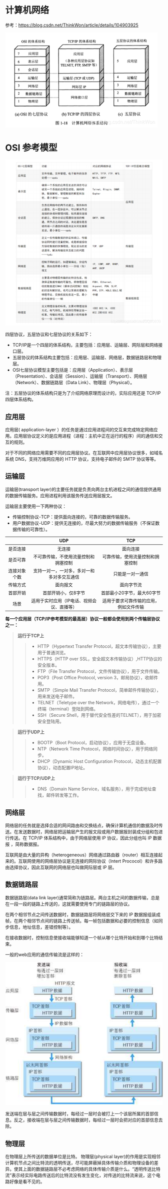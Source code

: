 # 计算机网络

参考：https://blog.csdn.net/ThinkWon/article/details/104903925

![](https://github.com/skittlekx/JAVA_NOTE/blob/master/img/%E8%AE%A1%E7%AE%97%E6%9C%BA%E7%BD%91%E7%BB%9C%E4%BD%93%E7%B3%BB%E7%BB%93%E6%9E%84.png?raw=true)

# OSI 参考模型

![](https://github.com/skittlekx/JAVA_NOTE/blob/22268d6e48427d832c4fa5242aea69b31c99be9e/img/OSI%E5%8F%82%E8%80%83%E6%A8%A1%E5%9E%8B.png?raw=true)

四层协议，五层协议和七层协议的关系如下：
>
* TCP/IP是一个四层的体系结构，主要包括：应用层、运输层、网际层和网络接口层。
* 五层协议的体系结构主要包括：应用层、运输层、网络层，数据链路层和物理层。
* OSI七层协议模型主要包括是：应用层（Application）、表示层（Presentation）、会话层（Session）、运输层（Transport）、网络层（Network）、数据链路层（Data Link）、物理层（Physical）。

注：五层协议的体系结构只是为了介绍网络原理而设计的，实际应用还是 TCP/IP 四层体系结构。

## 应用层

应用层( application-layer ）的任务是通过应用进程间的交互来完成特定网络应用。应用层协议定义的是应用进程（进程：主机中正在运行的程序）间的通信和交互的规则。

对于不同的网络应用需要不同的应用层协议。在互联网中应用层协议很多，如域名系统 DNS，支持万维网应用的 HTTP 协议，支持电子邮件的 SMTP 协议等等。

## 运输层

运输层(transport layer)的主要任务就是负责向两台主机进程之间的通信提供通用的数据传输服务。应用进程利用该服务传送应用层报文。

运输层主要使用一下两种协议：

- 传输控制协议-TCP：提供面向连接的，可靠的数据传输服务。
- 用户数据协议-UDP：提供无连接的，尽最大努力的数据传输服务（不保证数据传输的可靠性）。

||UDP|TCP|
|:--:|:--:|:--:|
|是否连接|无连接|面向连接|
|是否可靠|不可靠传输，不使用流量控制和拥塞控制|可靠传输，使用流量控制和拥塞控制|
|连接对象个数|支持一对一，一对多，多对一和多对多交互通信|只能是一对一通信|
|传输方式|面向报文|面向字节流|
|首部开销|首部开销小，仅8字节|首部最小20字节，最大60字节|
|场景|适用于实时应用（IP电话、视频会议、直播等）|适用于要求可靠传输的应用，例如文件传输|

**每一个应用层（TCP/IP参考模型的最高层）协议一般都会使用到两个传输层协议之一：**

> **运行于TCP上**
>>- HTTP（Hypertext Transfer Protocol，超文本传输协议），主要用于普通浏览。
>>- HTTPS（HTTP over SSL，安全超文本传输协议）,HTTP协议的安全版本。
>>- FTP（File Transfer Protocol，文件传输协议），用于文件传输。
>>- POP3（Post Office Protocol, version 3，邮局协议），收邮件用。
>>- SMTP（Simple Mail Transfer Protocol，简单邮件传输协议），用来发送电子邮件。
>>- TELNET（Teletype over the Network，网络电传），通过一个终端（terminal）登陆到网络。
>>- SSH（Secure Shell，用于替代安全性差的TELNET），用于加密安全登陆用。

> **运行于UDP上**
>>- BOOTP（Boot Protocol，启动协议），应用于无盘设备。
>>- NTP（Network Time Protocol，网络时间协议），用于网络同步。
>>- DHCP（Dynamic Host Configuration Protocol，动态主机配置协议），动态配置IP地址。

> **运行于TCP/UDP上**
>>- DNS（Domain Name Service，域名服务），用于完成地址查找，邮件转发等工作。

## 网络层

网络层的任务就是选择合适的网间路由和交换结点，确保计算机通信的数据及时传送。在发送数据时，网络层把运输层产生的报文段或用户数据报封装成分组和包进行传送。在 TCP/IP 体系结构中，由于网络层使用 IP 协议，因此分组也叫 IP 数据报 ，简称数据报。

互联网是由大量的异构（heterogeneous）网络通过路由器（router）相互连接起来的。互联网使用的网络层协议是无连接的网际协议（Intert Prococol）和许多路由选择协议，因此互联网的网络层也叫做网际层或 IP 层。

## 数据链路层

数据链路层(data link layer)通常简称为链路层。两台主机之间的数据传输，总是在一段一段的链路上传送的，这就需要使用专门的链路层的协议。

在两个相邻节点之间传送数据时，数据链路层将网络层交下来的 IP 数据报组装成帧，在两个相邻节点间的链路上传送帧。每一帧包括数据和必要的控制信息（如同步信息，地址信息，差错控制等）。

在接收数据时，控制信息使接收端能够知道一个帧从哪个比特开始和到哪个比特结束。

一般的web应用的通信传输流是这样的：

![](https://github.com/skittlekx/JAVA_NOTE/blob/22268d6e48427d832c4fa5242aea69b31c99be9e/img/%E9%93%BE%E8%B7%AF%E5%B1%82%E6%95%B0%E6%8D%AE%E4%BC%A0%E8%BE%93.png?raw=true)

发送端在层与层之间传输数据时，每经过一层时会被打上一个该层所属的首部信息。反之，接收端在层与层之间传输数据时，每经过一层时会把对应的首部信息去除。

## 物理层

在物理层上所传送的数据单位是比特。 物理层(physical layer)的作用是实现相邻计算机节点之间比特流的透明传送，尽可能屏蔽掉具体传输介质和物理设备的差异。使其上面的数据链路层不必考虑网络的具体传输介质是什么。“透明传送比特流”表示经实际电路传送后的比特流没有发生变化，对传送的比特流来说，这个电路好像是看不见的。